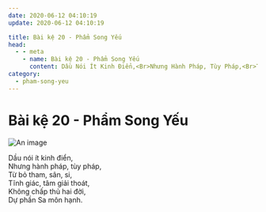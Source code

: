 ```yaml
---
date: 2020-06-12 04:10:19
update: 2020-06-12 04:10:19

title: Bài kệ 20 - Phẩm Song Yếu
head:
  - - meta
    - name: Bài kệ 20 - Phẩm Song Yếu
      content: Dầu Nói Ít Kinh Điển,<Br>Nhưng Hành Pháp, Tùy Pháp,<Br>Từ Bỏ Tham, Sân, Si,<Br>Tĩnh Giác, Tâm Giải Thoát,<Br>Không Chấp Thủ Hai Đời,<Br>Dự Phần Sa Môn Hạnh.<Br>
category:
  - pham-song-yeu
---
```


# Bài kệ 20 - Phẩm Song Yếu

![An image](/img/pham-song-yeu/pham-song-yeu-020.jpg)

Dầu nói ít kinh điển,<br>Nhưng hành pháp, tùy pháp,<br>Từ bỏ tham, sân, si,<br>Tĩnh giác, tâm giải thoát,<br>Không chấp thủ hai đời,<br>Dự phần Sa môn hạnh.<br>
